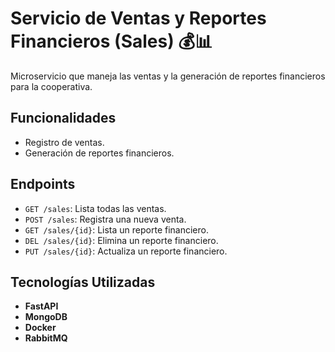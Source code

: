 # Servicio de Ventas y Reportes Financieros (Sales) 💰📊

Microservicio que maneja las ventas y la generación de reportes financieros para la cooperativa.

## Funcionalidades
- Registro de ventas.
- Generación de reportes financieros.

## Endpoints
- `GET /sales`: Lista todas las ventas.
- `POST /sales`: Registra una nueva venta.
- `GET /sales/{id}`: Lista un reporte financiero.
- `DEL /sales/{id}`: Elimina un reporte financiero.
- `PUT /sales/{id}`: Actualiza un reporte financiero.


## Tecnologías Utilizadas
- **FastAPI**
- **MongoDB**
- **Docker**
- **RabbitMQ**